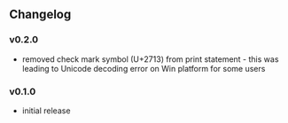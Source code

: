 ## Changelog


### v0.2.0

- removed check mark symbol (U+2713) from print statement - this was leading to Unicode decoding error on Win platform for some users

### v0.1.0

- initial release
